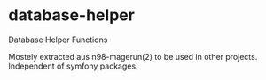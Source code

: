 # database-helper

Database Helper Functions

Mostely extracted aus n98-magerun(2) to be used in other projects.
Independent of symfony packages.

